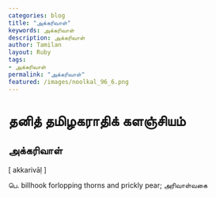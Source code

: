 ```yaml
---  
categories: blog  
title: "அக்கரிவாள்"
keywords: அக்கரிவாள்  
description: அக்கரிவாள்
author: Tamilan  
layout: Ruby  
tags:     
- அக்கரிவாள்
permalink: "அக்கரிவாள்"  
featured: /images/noolkal_96_6.png  
--- 
```

# தனித் தமிழகராதிக் களஞ்சியம்
## அக்கரிவாள்

[ akkarivāḷ ]  
  
பெ. billhook forlopping thorns and prickly pear; அரிவாள்வகை